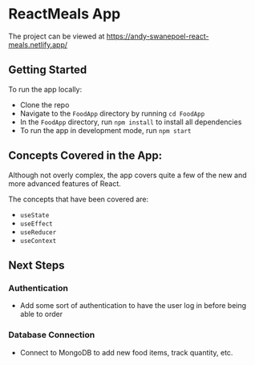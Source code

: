 # ReactMeals App

The project can be viewed at https://andy-swanepoel-react-meals.netlify.app/

## Getting Started

To run the app locally:
- Clone the repo
- Navigate to the `FoodApp` directory by running `cd FoodApp`
- In the `FoodApp` directory, run `npm install` to install all dependencies
- To run the app in development mode, run `npm start`


## Concepts Covered in the App:

Although not overly complex, the app covers quite a few of the new and more advanced features of React.

The concepts that have been covered are: 
- `useState`
- `useEffect`
- `useReducer`
- `useContext`


## Next Steps

### Authentication
- Add some sort of authentication to have the user log in before being able to order

### Database Connection
- Connect to MongoDB to add new food items, track quantity, etc.